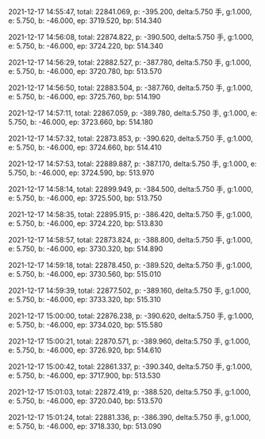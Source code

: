 2021-12-17 14:55:47, total: 22841.069, p: -395.200, delta:5.750 手, g:1.000, e: 5.750, b: -46.000, ep: 3719.520, bp: 514.340

2021-12-17 14:56:08, total: 22874.822, p: -390.500, delta:5.750 手, g:1.000, e: 5.750, b: -46.000, ep: 3724.220, bp: 514.340

2021-12-17 14:56:29, total: 22882.527, p: -387.780, delta:5.750 手, g:1.000, e: 5.750, b: -46.000, ep: 3720.780, bp: 513.570

2021-12-17 14:56:50, total: 22883.504, p: -387.760, delta:5.750 手, g:1.000, e: 5.750, b: -46.000, ep: 3725.760, bp: 514.190

2021-12-17 14:57:11, total: 22867.059, p: -389.780, delta:5.750 手, g:1.000, e: 5.750, b: -46.000, ep: 3723.660, bp: 514.180

2021-12-17 14:57:32, total: 22873.853, p: -390.620, delta:5.750 手, g:1.000, e: 5.750, b: -46.000, ep: 3724.660, bp: 514.410

2021-12-17 14:57:53, total: 22889.887, p: -387.170, delta:5.750 手, g:1.000, e: 5.750, b: -46.000, ep: 3724.590, bp: 513.970

2021-12-17 14:58:14, total: 22899.949, p: -384.500, delta:5.750 手, g:1.000, e: 5.750, b: -46.000, ep: 3725.500, bp: 513.750

2021-12-17 14:58:35, total: 22895.915, p: -386.420, delta:5.750 手, g:1.000, e: 5.750, b: -46.000, ep: 3724.220, bp: 513.830

2021-12-17 14:58:57, total: 22873.824, p: -388.800, delta:5.750 手, g:1.000, e: 5.750, b: -46.000, ep: 3730.320, bp: 514.890

2021-12-17 14:59:18, total: 22878.450, p: -389.520, delta:5.750 手, g:1.000, e: 5.750, b: -46.000, ep: 3730.560, bp: 515.010

2021-12-17 14:59:39, total: 22877.502, p: -389.160, delta:5.750 手, g:1.000, e: 5.750, b: -46.000, ep: 3733.320, bp: 515.310

2021-12-17 15:00:00, total: 22876.238, p: -390.620, delta:5.750 手, g:1.000, e: 5.750, b: -46.000, ep: 3734.020, bp: 515.580

2021-12-17 15:00:21, total: 22870.571, p: -389.960, delta:5.750 手, g:1.000, e: 5.750, b: -46.000, ep: 3726.920, bp: 514.610

2021-12-17 15:00:42, total: 22861.337, p: -390.340, delta:5.750 手, g:1.000, e: 5.750, b: -46.000, ep: 3717.900, bp: 513.530

2021-12-17 15:01:03, total: 22872.419, p: -388.520, delta:5.750 手, g:1.000, e: 5.750, b: -46.000, ep: 3720.040, bp: 513.570

2021-12-17 15:01:24, total: 22881.336, p: -386.390, delta:5.750 手, g:1.000, e: 5.750, b: -46.000, ep: 3718.330, bp: 513.090